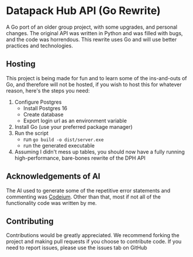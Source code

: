 # Datapack Hub API (Go Rewrite)

A Go port of an older group project, with some upgrades, and personal changes. The original API was written in Python
and was filled with bugs, and the code was horrendous. This rewrite uses Go and will use better practices and
technologies.

## Hosting

This project is being made for fun and to learn some of the ins-and-outs of Go, and therefore will not be hosted, if you
wish to host this for whatever reason, here's the steps you need:

1. Configure Postgres
    - Install Postgres 16
    - Create database
    - Export login url as an environment variable
2. Install Go (use your preferred package manager)
3. Run the script
    - run `go build -o dist/server.exe`
    - run the generated executable
4. Assuming I didn't mess up tables, you should now have a fully running high-performance, bare-bones rewrite of the DPH
   API

## Acknowledgements of AI

The AI used to generate some of the repetitive error statements and commenting was [Codeium](https://codeium.com/).
Other than that, most if not all of the functionality code was written by me.

## Contributing

Contributions would be greatly appreciated. We recommend forking the project and making pull requests if you choose to
contribute code. If you need to report issues, please use the issues tab on GitHub
